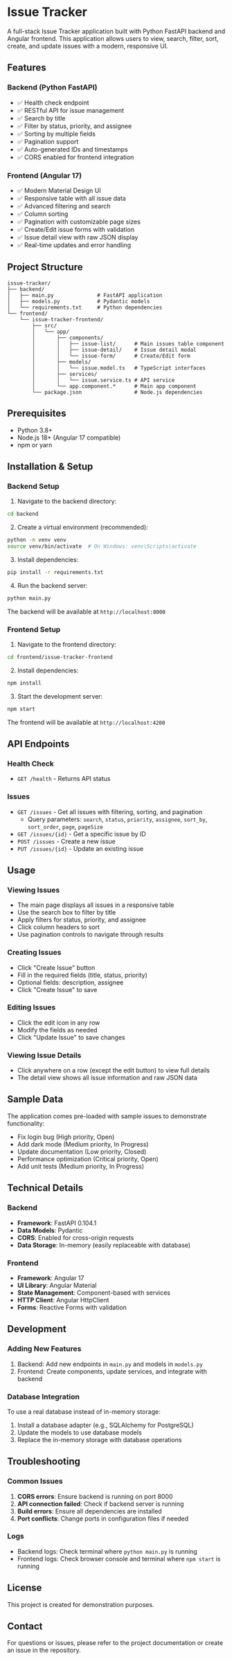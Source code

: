 # Issue Tracker

A full-stack Issue Tracker application built with Python FastAPI backend and Angular frontend. This application allows users to view, search, filter, sort, create, and update issues with a modern, responsive UI.

## Features

### Backend (Python FastAPI)
- ✅ Health check endpoint
- ✅ RESTful API for issue management
- ✅ Search by title
- ✅ Filter by status, priority, and assignee
- ✅ Sorting by multiple fields
- ✅ Pagination support
- ✅ Auto-generated IDs and timestamps
- ✅ CORS enabled for frontend integration

### Frontend (Angular 17)
- ✅ Modern Material Design UI
- ✅ Responsive table with all issue data
- ✅ Advanced filtering and search
- ✅ Column sorting
- ✅ Pagination with customizable page sizes
- ✅ Create/Edit issue forms with validation
- ✅ Issue detail view with raw JSON display
- ✅ Real-time updates and error handling

## Project Structure

```
issue-tracker/
├── backend/
│   ├── main.py              # FastAPI application
│   ├── models.py            # Pydantic models
│   └── requirements.txt     # Python dependencies
└── frontend/
    └── issue-tracker-frontend/
        ├── src/
        │   └── app/
        │       ├── components/
        │       │   ├── issue-list/      # Main issues table component
        │       │   ├── issue-detail/    # Issue detail modal
        │       │   └── issue-form/      # Create/Edit form
        │       ├── models/
        │       │   └── issue.model.ts   # TypeScript interfaces
        │       ├── services/
        │       │   └── issue.service.ts # API service
        │       └── app.component.*      # Main app component
        └── package.json                 # Node.js dependencies
```

## Prerequisites

- Python 3.8+
- Node.js 18+ (Angular 17 compatible)
- npm or yarn

## Installation & Setup

### Backend Setup

1. Navigate to the backend directory:
```bash
cd backend
```

2. Create a virtual environment (recommended):
```bash
python -m venv venv
source venv/bin/activate  # On Windows: venv\Scripts\activate
```

3. Install dependencies:
```bash
pip install -r requirements.txt
```

4. Run the backend server:
```bash
python main.py
```

The backend will be available at `http://localhost:8000`

### Frontend Setup

1. Navigate to the frontend directory:
```bash
cd frontend/issue-tracker-frontend
```

2. Install dependencies:
```bash
npm install
```

3. Start the development server:
```bash
npm start
```

The frontend will be available at `http://localhost:4200`

## API Endpoints

### Health Check
- `GET /health` - Returns API status

### Issues
- `GET /issues` - Get all issues with filtering, sorting, and pagination
  - Query parameters: `search`, `status`, `priority`, `assignee`, `sort_by`, `sort_order`, `page`, `pageSize`
- `GET /issues/{id}` - Get a specific issue by ID
- `POST /issues` - Create a new issue
- `PUT /issues/{id}` - Update an existing issue

## Usage

### Viewing Issues
- The main page displays all issues in a responsive table
- Use the search box to filter by title
- Apply filters for status, priority, and assignee
- Click column headers to sort
- Use pagination controls to navigate through results

### Creating Issues
- Click "Create Issue" button
- Fill in the required fields (title, status, priority)
- Optional fields: description, assignee
- Click "Create Issue" to save

### Editing Issues
- Click the edit icon in any row
- Modify the fields as needed
- Click "Update Issue" to save changes

### Viewing Issue Details
- Click anywhere on a row (except the edit button) to view full details
- The detail view shows all issue information and raw JSON data

## Sample Data

The application comes pre-loaded with sample issues to demonstrate functionality:
- Fix login bug (High priority, Open)
- Add dark mode (Medium priority, In Progress)
- Update documentation (Low priority, Closed)
- Performance optimization (Critical priority, Open)
- Add unit tests (Medium priority, In Progress)

## Technical Details

### Backend
- **Framework**: FastAPI 0.104.1
- **Data Models**: Pydantic
- **CORS**: Enabled for cross-origin requests
- **Data Storage**: In-memory (easily replaceable with database)

### Frontend
- **Framework**: Angular 17
- **UI Library**: Angular Material
- **State Management**: Component-based with services
- **HTTP Client**: Angular HttpClient
- **Forms**: Reactive Forms with validation

## Development

### Adding New Features
1. Backend: Add new endpoints in `main.py` and models in `models.py`
2. Frontend: Create components, update services, and integrate with backend

### Database Integration
To use a real database instead of in-memory storage:
1. Install a database adapter (e.g., SQLAlchemy for PostgreSQL)
2. Update the models to use database models
3. Replace the in-memory storage with database operations

## Troubleshooting

### Common Issues
1. **CORS errors**: Ensure backend is running on port 8000
2. **API connection failed**: Check if backend server is running
3. **Build errors**: Ensure all dependencies are installed
4. **Port conflicts**: Change ports in configuration files if needed

### Logs
- Backend logs: Check terminal where `python main.py` is running
- Frontend logs: Check browser console and terminal where `npm start` is running

## License

This project is created for demonstration purposes.

## Contact

For questions or issues, please refer to the project documentation or create an issue in the repository.
